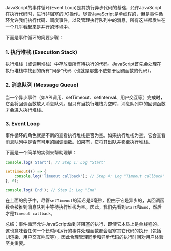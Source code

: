 JavaScript的事件循环(Event Loop)是其执行异步代码的基础，允许JavaScript在执行代码时，进行非阻塞的I/O操作。尽管JavaScript是单线程的，但是事件循环允许我们执行代码、调度事件，以及管理执行队列中的消息，所有这些都发生在一个几乎看起来是并行的环境中。

下面是事件循环的简要步骤：

### 1. 执行堆栈 (Execution Stack)
执行堆栈（或调用堆栈）中存放着所有待执行的代码。JavaScript首先会处理在执行堆栈中找到的所有“同步”代码（也就是那些不依赖于回调函数的代码）。

### 2. 消息队列 (Message Queue)
当一个异步事件（如API调用、setTimeout、setInterval、用户交互等）完成时，它会将回调函数放入消息队列。但只有当执行堆栈为空时，消息队列中的回调函数才会进入执行堆栈。

### 3. Event Loop
事件循环的角色就是不断的查看执行堆栈是否为空。如果执行堆栈为空，它会查看消息队列中是否有可用的回调函数。如果有，它将其出队并移至执行堆栈。

下面是一个简单的实例来帮助理解：

```javascript
console.log('Start'); // Step 1: Log "Start"

setTimeout(() => {
    console.log('Timeout callback'); // Step 4: Log "Timeout callback"
}, 0);

console.log('End'); // Step 2: Log "End"
```
在上面的例子中，尽管`setTimeout`的延迟是0毫秒，但由于它是异步的，其回调函数会被推到消息队列中等待执行堆栈为空。因此，我们先看到`Start`和`End`，然后才是`Timeout callback`。

总结：事件循环允许JavaScript做到非阻塞的执行，即使它本质上是单线程的。这也意味着任何一个长时间运行的事件处理函数都会阻塞其它代码的执行（包括UI渲染、用户交互响应等），因此合理管理同步和异步代码的执行时间对用户体验至关重要。